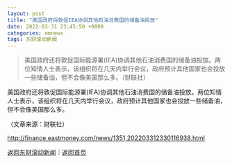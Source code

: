```yaml
---
layout: post
title: "美国政府将敦促IEA协调其他石油消费国的储备油投放"
date: 2022-03-31 23:45:50 +0800
categories: emnews
tags: 东财滚动新闻
---
```

> 美国政府还将敦促国际能源署(IEA)协调其他石油消费国的储备油投放。两位知情人士表示，该组织将在几天内举行会议，政府预计其他国家也会投放一些储备油，但不会像美国那么多。（财联社）

<p>美国政府还将敦促国际能源署(IEA)协调其他石油消费国的储备油投放。两位知情人士表示，该组织将在几天内举行会议，政府预计其他国家也会投放一些储备油，但不会像美国那么多。 </p><p class="em_media">（文章来源：财联社）</p>

<http://finance.eastmoney.com/news/1351,202203312330116938.html>

[返回东财滚动新闻](//finews.withounder.com/emnews/)｜[返回首页](//finews.withounder.com/)